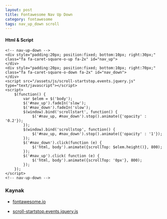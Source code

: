 ```yaml
---
layout: post
title: Fontawesome Nav Up Down
category: fontawesome
tags: nav_up_down scroll
---
```


#### Html & Script
	<!-- nav-up-down -->
	<div style="padding:20px; position:fixed; bottom:10px; right:30px;" class="fa fa-caret-square-o-up fa-2x" id="nav_up">
	</div>
	<div style="padding:20px; position:fixed; bottom:10px; right:70px;" class="fa fa-caret-square-o-down fa-2x" id="nav_down">
	</div>
	<script src="/assets/js/scroll-startstop.events.jquery.js" type="text/javascript"></script>
	<script>
		$(function() {
			var $elem = $('body');
			$('#nav_up').fadeIn('slow');
			$('#nav_down').fadeIn('slow');
			$(window).bind('scrollstart', function() {
				$('#nav_up, #nav_down').stop().animate({'opacity' : '0.2'});
			});
			$(window).bind('scrollstop', function() {
				$('#nav_up, #nav_down').stop().animate({'opacity' : '1'});
			});
			$('#nav_down').click(function (e) {
				$('html, body').animate({scrollTop: $elem.height()}, 800);
			});
			$('#nav_up').click( function (e) {
				$('html, body').animate({scrollTop: '0px'}, 800);
			});
		});
	</script>
	<!-- nav-up-down -->

### Kaynak

- [fontawesome.io](http://fontawesome.io/)

- [scroll-startstop.events.jquery.js](/assets/js/scroll-startstop.events.jquery.js)
